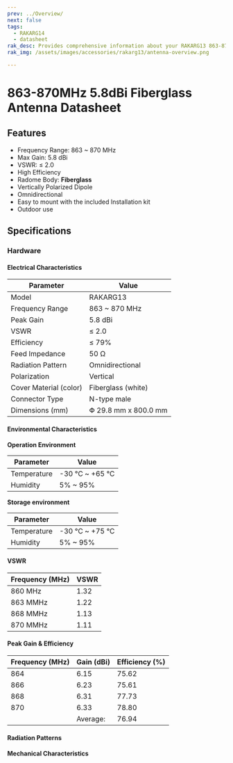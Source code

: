 ```yaml
---
prev: ../Overview/
next: false
tags:
  - RAKARG14
  - datasheet
rak_desc: Provides comprehensive information about your RAKARG13 863-870MHz 5.8dBi Fiberglass Antenna to help you use it. This information includes technical specifications and characteristics.
rak_img: /assets/images/accessories/rakarg13/antenna-overview.png

---
```



# 863-870MHz 5.8dBi Fiberglass Antenna Datasheet

## Features

- Frequency Range: 863 ~ 870&nbsp;MHz
- Max Gain: 5.8&nbsp;dBi
- VSWR: ≤ 2.0
- High Efficiency
- Radome Body: **Fiberglass**
- Vertically Polarized Dipole
- Omnidirectional
- Easy to mount with the included Installation kit
- Outdoor use


<rk-img
  src="/assets/images/accessories/rakarg13/antenna-overview.png"
  width="70%"
  caption="RAKARG13 Overview"
/>

## Specifications

### Hardware

#### Electrical Characteristics

| Parameter              | Value                          |
| ---------------------- | ------------------------------ |
| Model                  | RAKARG13                       |
| Frequency Range        | 863 ~ 870&nbsp;MHz             |
| Peak Gain              | 5.8&nbsp;dBi                   |
| VSWR                   | ≤ 2.0                          |
| Efficiency             | ≤ 79%                          |
| Feed Impedance         | 50&nbsp;Ω                      |
| Radiation Pattern      | Omnidirectional                |
| Polarization           | Vertical                       |
| Cover Material (color) | Fiberglass (white)             |
| Connector Type         | N-type male                    |
| Dimensions (mm)        | Փ 29.8&nbsp;mm x 800.0&nbsp;mm |


#### Environmental Characteristics

<b>Operation Environment</b>

| Parameter   | Value                     |
| ----------- | ------------------------- |
| Temperature | -30&nbsp;°C ~ +65&nbsp;°C |
| Humidity    | 5% ~ 95%                  |

<b>Storage environment </b>

| Parameter   | Value                     |
| ----------- | ------------------------- |
| Temperature | -30&nbsp;°C ~ +75&nbsp;°C |
| Humidity    | 5% ~ 95%                  |


#### VSWR

| Frequency (MHz) | VSWR |
| --------------- | ---- |
| 860&nbsp;MHz    | 1.32 |
| 863&nbsp;MMHz   | 1.22 |
| 868&nbsp;MMHz   | 1.13 |
| 870&nbsp;MMHz   | 1.11 |


<rk-img
  src="/assets/images/accessories/rakarg13/vswr.png"
  width="80%"
  caption="RAKARG13 VSWR Graph"
/>


#### Peak Gain & Efficiency

| Frequency (MHz) | Gain (dBi) | Efficiency (%) |
| --------------- | ---------- | -------------- |
| 864             | 6.15       | 75.62          |
| 866             | 6.23       | 75.61          |
| 868             | 6.31       | 77.73          |
| 870             | 6.33       | 78.80          |
|                 | Average:   | 76.94          |


#### Radiation Patterns

<rk-img
  src="/assets/images/accessories/rakarg13/radiation-patterns.png"
  width="70%"
  caption="RAKARG14 Radiation Patterns"
/>


#### Mechanical Characteristics

<rk-img
  src="/assets/images/accessories/rakarg13/mechanical-characteristics.png"
  width="80%"
  caption="RAKARG14 Mechanical Characteristics"
/>


